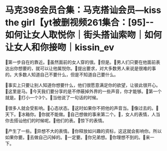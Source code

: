 # 马克398会员合集：马克搭讪会员—kiss the girl【yt被删视频261集合：[95]--如何让女人取悦你｜街头搭讪索吻｜如何让女人和你接吻｜kissin_ev

🎼第一步自在的靠近。🎼虽然面前的女人穿的很。🎼但是。🎼男人们只要在他面前表达出你想要的，就可以让他属悦你。🎼提出要求，对大多数男人来说是很难的事的。大多数人知道自己不要什么，但是不知道自己要什么。

🎼事实上只要让别人知道你想要什么，他们很愿意满足你的欲望，让彼此很开心。🎼这里是马。🎼今天我们要分享的是不停蔽掉外界的一些声音，你才能够。🎼第一个就是。🎼打小一个3个。🎼当他说了一句话的时候。

🎼很多人就会受影响。🎼心态状态。🎼这时如果你不把他的声音当。🎼像过去的。🎼天下。🎼冰箱你。🎼你就不能做。🎼自己想做的事来第二个。🎼，女人的表情，人当你去搭讪他们的时候呢。🎼他们的表。🎼惊下的表情。

🎼产生了一些。🎼异想不大的表情。🎼你释放如兴趣的资标，这这就会影响你。所以如果你要。🎼去做自己闪掉的。🎼一定要。🎼你兄弟想。🎼你理想不到的。🎼来一下。

